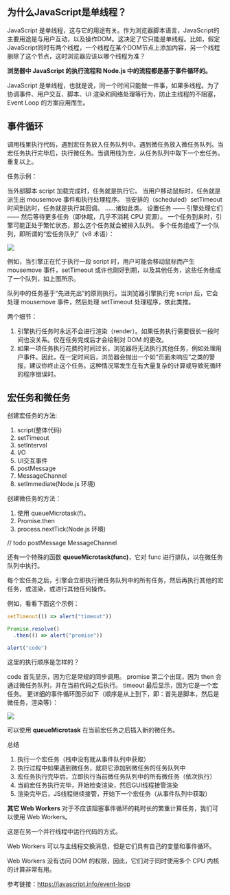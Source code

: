<!--
 * @Description: 
 * @Author: liushuhao
 * @Date: 2021-03-02 13:36:07
 * @LastEditors: Do not edit
-->   
## 为什么JavaScript是单线程？ ##
JavaScript 是单线程，这与它的用途有关。作为浏览器脚本语言，JavaScript的主要用途是与用户互动，以及操作DOM。这决定了它只能是单线程。比如，假定JavaScript同时有两个线程，一个线程在某个DOM节点上添加内容，另一个线程删除了这个节点，这时浏览器应该以哪个线程为准？

**浏览器中 JavaScript 的执行流程和 Node.js 中的流程都是基于事件循环的。**

JavaScript 是单线程，也就是说，同一个时间只能做一件事，如果多线程。为了协调事件、用户交互、脚本、UI 渲染和网络处理等行为，防止主线程的不阻塞，Event Loop 的方案应用而生。

## 事件循环 ##
调用栈里执行代码，遇到宏任务放入任务队列中。遇到微任务放入微任务队列。当宏任务执行完毕后，执行微任务。当调用栈为空，从任务队列中取下一个宏任务。重复以上。



任务示例：

当外部脚本 script 加载完成时，任务就是执行它。
当用户移动鼠标时，任务就是派生出 mousemove 事件和执行处理程序。
当安排的（scheduled）setTimeout 时间到达时，任务就是执行其回调。
……诸如此类。
设置任务 —— 引擎处理它们 —— 然后等待更多任务（即休眠，几乎不消耗 CPU 资源）。
一个任务到来时，引擎可能正处于繁忙状态，那么这个任务就会被排入队列。
多个任务组成了一个队列，即所谓的“宏任务队列”（v8 术语）：

![](/images/js/event-loop.png)  


例如，当引擎正在忙于执行一段 script 时，用户可能会移动鼠标而产生 mousemove 事件，setTimeout 或许也刚好到期，以及其他任务，这些任务组成了一个队列，如上图所示。

队列中的任务基于“先进先出”的原则执行。当浏览器引擎执行完 script 后，它会处理 mousemove 事件，然后处理 setTimeout 处理程序，依此类推。

两个细节：

1. 引擎执行任务时永远不会进行渲染（render）。如果任务执行需要很长一段时间也没关系。仅在任务完成后才会绘制对 DOM 的更改。
2. 如果一项任务执行花费的时间过长，浏览器将无法执行其他任务，例如处理用户事件。因此，在一定时间后，浏览器会抛出一个如“页面未响应”之类的警报，建议你终止这个任务。这种情况常发生在有大量复杂的计算或导致死循环的程序错误时。

## 宏任务和微任务 ##
创建宏任务的方法:
1. script(整体代码)
2. setTimeout
3. setInterval
4. I/O
5. UI交互事件
6. postMessage
7. MessageChannel
8. setImmediate(Node.js 环境)

创建微任务的方法：
1. 使用 queueMicrotask(f)。
2. Promise.then
3. process.nextTick(Node.js 环境)

// todo
postMessage
MessageChannel






还有一个特殊的函数 **queueMicrotask(func)**，它对 func 进行排队，以在微任务队列中执行。

每个宏任务之后，引擎会立即执行微任务队列中的所有任务，然后再执行其他的宏任务，或渲染，或进行其他任何操作。

例如，看看下面这个示例：
```js
setTimeout(() => alert("timeout"))

Promise.resolve()
  .then(() => alert("promise"))

alert("code")
```
这里的执行顺序是怎样的？

code 首先显示，因为它是常规的同步调用。
promise 第二个出现，因为 then 会通过微任务队列，并在当前代码之后执行。
timeout 最后显示，因为它是一个宏任务。
更详细的事件循环图示如下（顺序是从上到下，即：首先是脚本，然后是微任务，渲染等）：

![](/images/js/event-loop-2.png)  

可以使用 **queueMicrotask** 在当前宏任务之后插入新的微任务。

总结

1. 执行一个宏任务（栈中没有就从事件队列中获取）
2. 执行过程中如果遇到微任务，就将它添加到微任务的任务队列中
3. 宏任务执行完毕后，立即执行当前微任务队列中的所有微任务（依次执行）
4. 当前宏任务执行完毕，开始检查渲染，然后GUI线程接管渲染
5. 渲染完毕后，JS线程继续接管，开始下一个宏任务（从事件队列中获取）

**其它 Web Workers**
对于不应该阻塞事件循环的耗时长的繁重计算任务，我们可以使用 Web Workers。

这是在另一个并行线程中运行代码的方式。

Web Workers 可以与主线程交换消息，但是它们具有自己的变量和事件循环。

Web Workers 没有访问 DOM 的权限，因此，它们对于同时使用多个 CPU 内核的计算非常有用。

参考链接：https://javascript.info/event-loop   